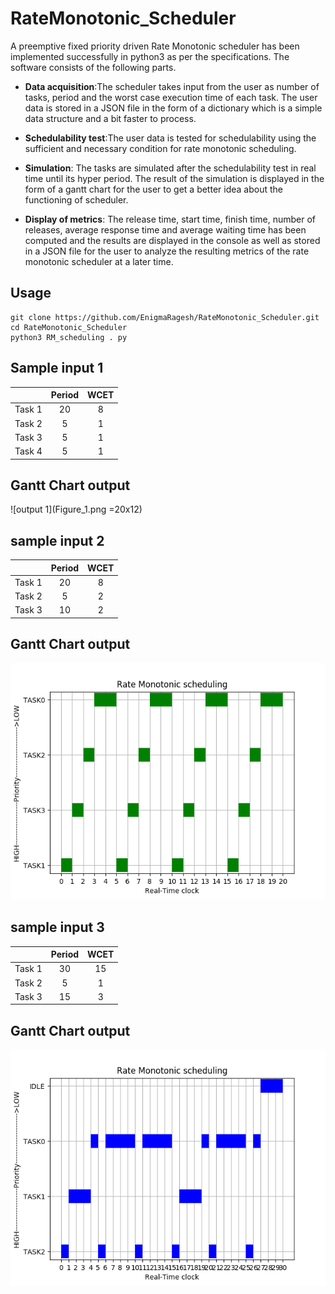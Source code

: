 # RateMonotonic_Scheduler

A preemptive fixed priority driven Rate Monotonic scheduler has been implemented successfully in python3 as per the specifications. The software consists of the following parts.

* **Data acquisition**:The scheduler takes input from the user as number of tasks, period and the worst case execution time of each task. The user data is stored in a JSON file in the form of a dictionary which is a simple data structure and a bit faster to process.

* **Schedulability test**:The user data is tested for schedulability using the sufficient and necessary condition for rate monotonic scheduling.

* **Simulation**: The tasks are simulated after the schedulability test in real time until its hyper period. The result of the simulation is displayed in the form of a gantt chart for the user to get a better idea about the functioning of scheduler.

* **Display of metrics**: The release time, start time, finish time, number of releases, average response time and average waiting time has been computed and the results are displayed in the console as well as stored in a JSON file for the user to analyze the resulting metrics of the rate monotonic scheduler at a later time.

## Usage
```
git clone https://github.com/EnigmaRagesh/RateMonotonic_Scheduler.git
cd RateMonotonic_Scheduler
python3 RM_scheduling . py
```
## Sample input 1

|        | Period  | WCET |
|:------:|:-------:|:----:|
| Task 1 |    20   |   8  |
| Task 2 |    5    |   1  |
| Task 3 |    5    |   1  |
| Task 4 |    5    |   1  |
## Gantt Chart output

![output 1](Figure_1.png =20x12)

## sample input 2

|        | Period  | WCET |
|:------:|:-------:|:----:|
| Task 1 |    20   |   8  |
| Task 2 |    5    |   2  |
| Task 3 |    10   |   2  |
## Gantt Chart output

![output 2](Figure_2.png)

## sample input 3

|        | Period  | WCET |
|:------:|:-------:|:----:|
| Task 1 |    30   |  15  |
| Task 2 |    5    |   1  |
| Task 3 |    15   |   3  |

## Gantt Chart output

![output 3](Figure_3.png)
